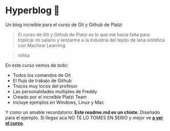 # Hyperblog 💚
Un blog increible para el curso de Git y Github de Platzi
>El curso de GIt y Github de Platzi es lo que me hacia falta para triplicar mi salario y lanzarme a la industria del tejido de lana sintetica con Machine Learning

> niñita

En este curso vemos de todo:
* Todos los comandos de Git
* El flujo de trabajo de Github
* Trucos muy locos del profesor
* Las personalidades multiples de Freddy
* Creado por el increible Platzi Team
* Incluye ejemplos en Windows, Linux y Mac

Y como un amable recordatorio: **Este readme.md es un chiste**. Diseñado para el ejemplo. Si llegas aca NO TE LO TOMES EN SERIO y mejor ve [**a ver el curso**](https://platzi.com/clases/1557-git-github).

